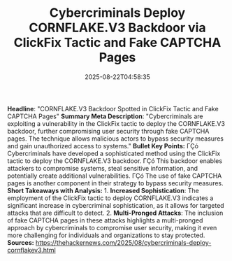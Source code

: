 ﻿---
title: "Cybercriminals Deploy CORNFLAKE.V3 Backdoor via ClickFix Tactic and Fake CAPTCHA Pages"
date: "2025-08-22T04:58:35"
category: "Markets"
summary: ""
slug: "cybercriminals deploy cornflakev3 backdoor via clickfix tact"
source_urls:
  - "https://thehackernews.com/2025/08/cybercriminals-deploy-cornflakev3.html"
seo:
  title: "Cybercriminals Deploy CORNFLAKE.V3 Backdoor via ClickFix Tactic and Fake CAPTCHA Pages | Hash n Hedge"
  description: ""
  keywords: ["news", "markets", "brief"]
---
**Headline**: "CORNFLAKE.V3 Backdoor Spotted in ClickFix Tactic and Fake CAPTCHA Pages"  **Summary Meta Description**: "Cybercriminals are exploiting a vulnerability in the ClickFix tactic to deploy the CORNFLAKE.V3 backdoor, further compromising user security through fake CAPTCHA pages. The technique allows malicious actors to bypass security measures and gain unauthorized access to systems."  **Bullet Key Points:**  ΓÇó Cybercriminals have developed a sophisticated method using the ClickFix tactic to deploy the CORNFLAKE.V3 backdoor. ΓÇó This backdoor enables attackers to compromise systems, steal sensitive information, and potentially create additional vulnerabilities. ΓÇó The use of fake CAPTCHA pages is another component in their strategy to bypass security measures.  **Short Takeaways with Analysis:**  1. **Increased Sophistication**: The employment of the ClickFix tactic to deploy CORNFLAKE.V3 indicates a significant increase in cybercriminal sophistication, as it allows for targeted attacks that are difficult to detect. 2. **Multi-Pronged Attacks**: The inclusion of fake CAPTCHA pages in these attacks highlights a multi-pronged approach by cybercriminals to compromise user security, making it even more challenging for individuals and organizations to stay protected.  **Sources:** https://thehackernews.com/2025/08/cybercriminals-deploy-cornflakev3.html 
